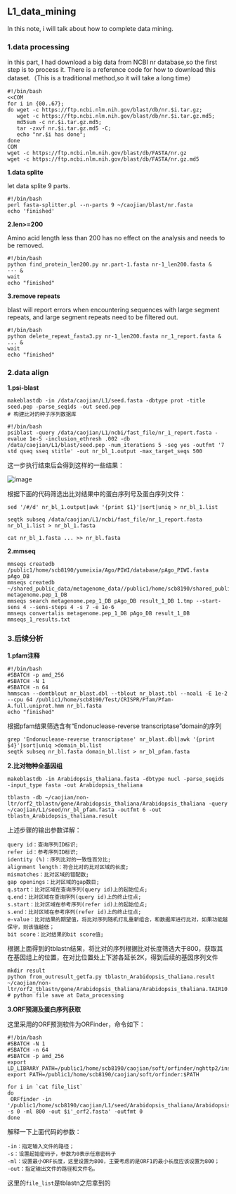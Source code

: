 ## L1_data_mining

In this note, i will talk about how to complete data mining.

### 1.data processing
in this part, I had download a big data from NCBI nr database,so the first step is to process it.
There is a reference code for how to download this dataset.（This is a traditional method,so it will take a long time）
```
#!/bin/bash
<<COM
for i in {00..67};
do wget -c https://ftp.ncbi.nlm.nih.gov/blast/db/nr.$i.tar.gz;
   wget -c https://ftp.ncbi.nlm.nih.gov/blast/db/nr.$i.tar.gz.md5;
   md5sum -c nr.$i.tar.gz.md5;
   tar -zxvf nr.$i.tar.gz.md5 -C;
   echo "nr.$i has done";
done
COM
wget -c https://ftp.ncbi.nlm.nih.gov/blast/db/FASTA/nr.gz
wget -c https://ftp.ncbi.nlm.nih.gov/blast/db/FASTA/nr.gz.md5
```
**1.data splite**

let data splite 9 parts.
```
#!/bin/bash
perl fasta-splitter.pl --n-parts 9 ~/caojian/blast/nr.fasta
echo 'finished'
```
**2.len>=200**

Amino acid length less than 200 has no effect on the analysis and needs to be removed.
```
#!/bin/bash
python find_protein_len200.py nr.part-1.fasta nr-1_len200.fasta &
··· &
wait
echo "finished"
```
**3.remove repeats**

blast will report errors when encountering sequences with large segment repeats, and large segment repeats need to be filtered out.
```
#!/bin/bash
python delete_repeat_fasta3.py nr-1_len200.fasta nr_1_report.fasta &
... &
wait
echo "finished"
```
### 2.data align

**1.psi-blast**
```
makeblastdb -in /data/caojian/L1/seed.fasta -dbtype prot -title seed.pep -parse_seqids -out seed.pep
# 构建比对的种子序列数据库
```
```
#!/bin/bash
psiblast -query /data/caojian/L1/ncbi/fast_file/nr_1_report.fasta -evalue 1e-5 -inclusion_ethresh .002 -db /data/caojian/L1/blast/seed.pep -num_iterations 5 -seg yes -outfmt '7 std qseq sseq stitle' -out nr_bl_1.output -max_target_seqs 500 
```
这一步执行结束后会得到这样的一些结果：

![image](https://github.com/Raymundo-cj/L1_data_mining/assets/64938817/fd77b331-9639-4651-af35-89cec8187813)

根据下面的代码筛选出比对结果中的蛋白序列号及蛋白序列文件：

```
sed '/#/d' nr_bl_1.output|awk '{print $1}'|sort|uniq > nr_bl_1.list

seqtk subseq /data/caojian/L1/ncbi/fast_file/nr_1_report.fasta nr_bl_1.list > nr_bl_1.fasta

cat nr_bl_1.fasta ... >> nr_bl.fasta
```

**2.mmseq**

```
mmseqs createdb /public1/home/scb8190/yumeixia/Ago/PIWI/database/pAgo_PIWI.fasta pAgo_DB
mmseqs createdb ~/shared_public_data/metagenome_data//public1/home/scb8190/shared_public_data/metagenome_data/split_12_repeat_filter/metagenome.pep_9_filter.fasta metagenome.pep_1_DB
mmseqs search metagenome.pep_1_DB pAgo_DB result_1_DB 1.tmp --start-sens 4 --sens-steps 4 -s 7 -e 1e-6
mmseqs convertalis metagenome.pep_1_DB pAgo_DB result_1_DB  mmseqs_1_results.txt
```
### 3.后续分析

**1.pfam注释**

```
#!/bin/bash
#SBATCH -p amd_256
#SBATCH -N 1
#SBATCH -n 64
hmmscan --domtblout nr_blast.dbl --tblout nr_blast.tbl --noali -E 1e-2 --cpu 64 /public1/home/scb8190/Test/CRISPR/Pfam/Pfam-A.full.uniprot.hmm nr_bl.fasta
echo "finished"
```
根据pfam结果筛选含有“Endonuclease-reverse transcriptase”domain的序列

```
grep 'Endonuclease-reverse transcriptase' nr_blast.dbl|awk '{print $4}'|sort|uniq >domain_bl.list
seqtk subseq nr_bl.fasta domain_bl.list > nr_bl_pfam.fasta
```
**2.比对物种全基因组**
```
makeblastdb -in Arabidopsis_thaliana.fasta -dbtype nucl -parse_seqids -input_type fasta -out Arabidopsis_thaliana

tblastn -db ~/caojian/non-ltr/orf2_tblastn/gene/Arabidopsis_thaliana/Arabidopsis_thaliana -query ~/caojian/L1/seed/nr_bl_pfam.fasta -outfmt 6 -out tblastn_Arabidopsis_thaliana.result
```
上述步骤的输出参数详解：
```
query id：查询序列ID标识;
refer id：参考序列ID标识;
identity (%)：序列比对的一致性百分比;
alignment length：符合比对的比对区域的长度;
mismatches：比对区域的错配数;
gap openings：比对区域的gap数目;
q.start：比对区域在查询序列(query id)上的起始位点;
q.end：比对区域在查询序列(query id)上的终止位点;
s.start：比对区域在参考序列(refer id)上的起始位点;
s.end：比对区域在参考序列(refer id)上的终止位点;
e-value：比对结果的期望值，将比对序列随机打乱重新组合，和数据库进行比对，如果功能越保守，则该值越低；
bit score：比对结果的bit score值;

```
根据上面得到的tblastn结果，将比对的序列根据比对长度筛选大于800，获取其在基因组上的位置，在对比位置处上下游各延长2K，得到后续的基因序列文件

```
mkdir result
python from_outresult_getfa.py tblastn_Arabidopsis_thaliana.result ~/caojian/non-ltr/orf2_tblastn/gene/Arabidopsis_thaliana/Arabidopsis_thaliana.TAIR10.dna.toplevel.fa
# python file save at Data_processing
```
**3.ORF预测及蛋白序列获取**

这里采用的ORF预测软件为ORFinder，命令如下：

```
#!/bin/bash
#SBATCH -N 1
#SBATCH -n 64 
#SBATCH -p amd_256
export  LD_LIBRARY_PATH=/public1/home/scb8190/caojian/soft/orfinder/nghttp2/install/lib:$LD_LIBRARY_PATH
export PATH=/public1/home/scb8190/caojian/soft/orfinder:$PATH

for i in `cat file_list`
do
 ORFfinder -in '/public1/home/scb8190/caojian/L1/seed/Arabidopsis_thaliana/Arabidopsis_thaliana_800/result/'$i'.fasta' -s 0 -ml 800 -out $i'_orf2.fasta' -outfmt 0
done
```
解释一下上面代码的参数：
```
-in：指定输入文件的路径；
-s：设置起始密码子，参数为0表示任意密码子
-ml：设置最小ORF长度，这里设置为800，主要考虑的是ORF1的最小长度应该设置为800；
-out：指定输出文件的路径和文件名。
```

这里的`file_list`是tblastn之后拿到的

